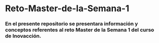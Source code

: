 # Reto-Master-de-la-Semana-1
### En el presente repositorio se presentara información y conceptos referentes al reto Master de la Semana 1 del curso de Inovacción.
